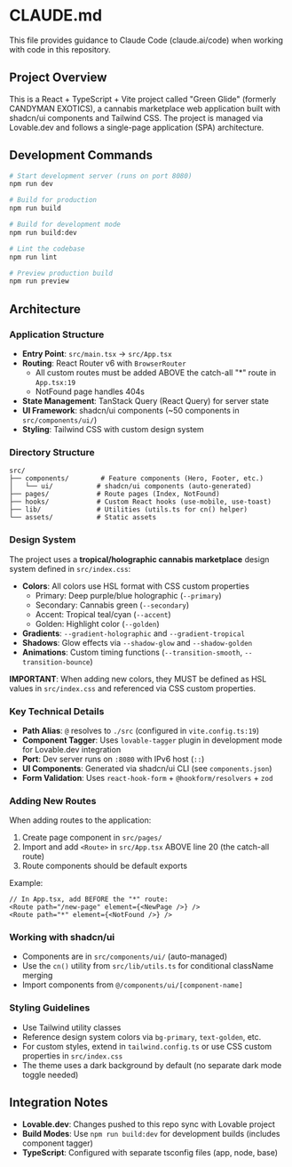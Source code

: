 # CLAUDE.md

This file provides guidance to Claude Code (claude.ai/code) when working with code in this repository.

## Project Overview

This is a React + TypeScript + Vite project called "Green Glide" (formerly CANDYMAN EXOTICS), a cannabis marketplace web application built with shadcn/ui components and Tailwind CSS. The project is managed via Lovable.dev and follows a single-page application (SPA) architecture.

## Development Commands

```bash
# Start development server (runs on port 8080)
npm run dev

# Build for production
npm run build

# Build for development mode
npm run build:dev

# Lint the codebase
npm run lint

# Preview production build
npm run preview
```

## Architecture

### Application Structure

- **Entry Point**: `src/main.tsx` → `src/App.tsx`
- **Routing**: React Router v6 with `BrowserRouter`
  - All custom routes must be added ABOVE the catch-all "*" route in `App.tsx:19`
  - NotFound page handles 404s
- **State Management**: TanStack Query (React Query) for server state
- **UI Framework**: shadcn/ui components (~50 components in `src/components/ui/`)
- **Styling**: Tailwind CSS with custom design system

### Directory Structure

```
src/
├── components/        # Feature components (Hero, Footer, etc.)
│   └── ui/           # shadcn/ui components (auto-generated)
├── pages/            # Route pages (Index, NotFound)
├── hooks/            # Custom React hooks (use-mobile, use-toast)
├── lib/              # Utilities (utils.ts for cn() helper)
└── assets/           # Static assets
```

### Design System

The project uses a **tropical/holographic cannabis marketplace** design system defined in `src/index.css`:

- **Colors**: All colors use HSL format with CSS custom properties
  - Primary: Deep purple/blue holographic (`--primary`)
  - Secondary: Cannabis green (`--secondary`)
  - Accent: Tropical teal/cyan (`--accent`)
  - Golden: Highlight color (`--golden`)
- **Gradients**: `--gradient-holographic` and `--gradient-tropical`
- **Shadows**: Glow effects via `--shadow-glow` and `--shadow-golden`
- **Animations**: Custom timing functions (`--transition-smooth`, `--transition-bounce`)

**IMPORTANT**: When adding new colors, they MUST be defined as HSL values in `src/index.css` and referenced via CSS custom properties.

### Key Technical Details

- **Path Alias**: `@` resolves to `./src` (configured in `vite.config.ts:19`)
- **Component Tagger**: Uses `lovable-tagger` plugin in development mode for Lovable.dev integration
- **Port**: Dev server runs on `:8080` with IPv6 host (`::`)
- **UI Components**: Generated via shadcn/ui CLI (see `components.json`)
- **Form Validation**: Uses `react-hook-form` + `@hookform/resolvers` + `zod`

### Adding New Routes

When adding routes to the application:

1. Create page component in `src/pages/`
2. Import and add `<Route>` in `src/App.tsx` ABOVE line 20 (the catch-all route)
3. Route components should be default exports

Example:
```tsx
// In App.tsx, add BEFORE the "*" route:
<Route path="/new-page" element={<NewPage />} />
<Route path="*" element={<NotFound />} />
```

### Working with shadcn/ui

- Components are in `src/components/ui/` (auto-managed)
- Use the `cn()` utility from `src/lib/utils.ts` for conditional className merging
- Import components from `@/components/ui/[component-name]`

### Styling Guidelines

- Use Tailwind utility classes
- Reference design system colors via `bg-primary`, `text-golden`, etc.
- For custom styles, extend in `tailwind.config.ts` or use CSS custom properties in `src/index.css`
- The theme uses a dark background by default (no separate dark mode toggle needed)

## Integration Notes

- **Lovable.dev**: Changes pushed to this repo sync with Lovable project
- **Build Modes**: Use `npm run build:dev` for development builds (includes component tagger)
- **TypeScript**: Configured with separate tsconfig files (app, node, base)
